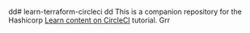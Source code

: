 dd# learn-terraform-circleci
dd
This is a companion repository for the Hashicorp [Learn content on CircleCI](https://developer.hashicorp.com/terraform/tutorials/automation/circle-ci) tutorial. Grr
